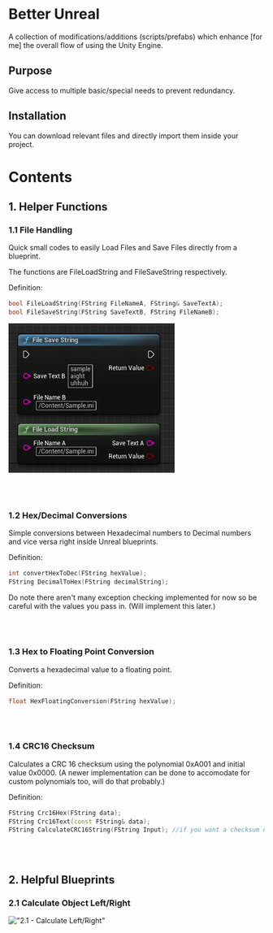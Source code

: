 # Better Unreal
A collection of modifications/additions (scripts/prefabs) which enhance [for me] the overall flow of using the Unity Engine.

## Purpose
Give access to multiple basic/special needs to prevent redundancy.
<br>

## Installation
You can download relevant files and directly import them inside your project.


# Contents

## 1. Helper Functions

### 1.1 File Handling
Quick small codes to easily Load Files and Save Files directly from a blueprint.

The functions are FileLoadString and FileSaveString respectively.

Definition:
```C++
bool FileLoadString(FString FileNameA, FString& SaveTextA);
bool FileSaveString(FString SaveTextB, FString FileNameB);
```


!["1.1 - File Handling"](https://github.com/sudotman/sudotman/blob/main/demos/BetterUnreal/FileHandling.png)

<br>
<br>


### 1.2 Hex/Decimal Conversions
Simple conversions between Hexadecimal numbers to Decimal numbers and vice versa right inside Unreal blueprints.

Definition:
```C++
int convertHexToDec(FString hexValue);
FString DecimalToHex(FString decimalString);

```


Do note there aren't many exception checking implemented for now so be careful with the values you pass in. (Will implement this later.)

<br>
<br>

### 1.3 Hex to Floating Point Conversion
Converts a hexadecimal value to a floating point.

Definition:
```C++
float HexFloatingConversion(FString hexValue);
```

<br>
<br>


### 1.4 CRC16 Checksum
Calculates a CRC 16 checksum using the polynomial 0xA001 and initial value 0x0000. (A newer implementation can be done to accomodate for custom polynomials too, will do that probably.)

Definition:
```C++
FString Crc16Hex(FString data);
FString Crc16Text(const FString& data);
FString CalculateCRC16String(FString Input); //if you want a checksum not for a continous string but rather say spaces (bytes being converted to string with spaced between them)
```


<br>
<br>

## 2. Helpful Blueprints

### 2.1 Calculate Object Left/Right
!["2.1 - Calculate Left/Right"](https://github.com/sudotman/betterunreal/blob/main/demos/BetterUnreal/FileHandling.png)


